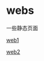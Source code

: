 # webs
一些静态页面

[web1](https://gin-lsl.github.io/my-webs/web1/index.html)

[web2](https://gin-lsl.github.io/my-webs/web2/index.html)
